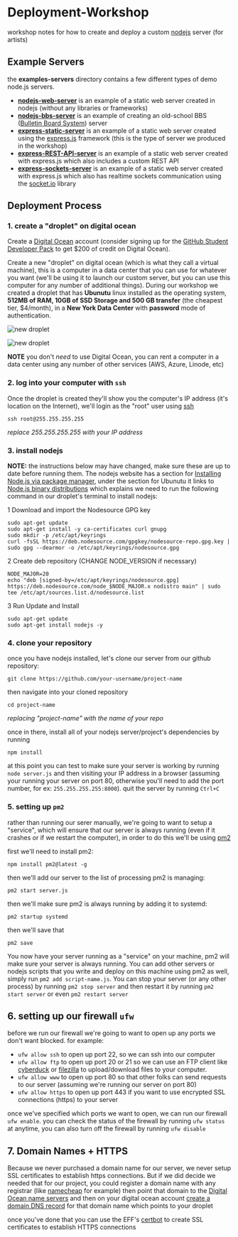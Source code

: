 # Deployment-Workshop

workshop notes for how to create and deploy a custom [nodejs](https://nodejs.org/en/) server (for artists)

## Example Servers

the **examples-servers** directory contains a few different types of demo node.js servers.
- **[nodejs-web-server](example-servers/nodejs-web-server)** is an example of a static web server created in nodejs (without any libraries or frameworks)
- **[nodejs-bbs-server](example-servers/nodejs-bbs-server)** is an example of creating an old-school BBS ([Bulletin Board System](http://www.bbsdocumentary.com/)) server
- **[express-static-server](example-servers/express-static-server)** is an example of a static web server created using the [express.js](https://expressjs.com/) framework (this is the type of server we produced in the workshop)
- **[express-REST-API-server](example-servers/express-REST-API-server)** is an example of a static web server created with express.js which also includes a custom REST API
- **[express-sockets-server](example-servers/express-sockets-server)** is an example of a static web server created with express.js which also has realtime sockets communication using the [socket.io](https://socket.io/) library


## Deployment Process

### 1. create a "droplet" on digital ocean

Create a [Digital Ocean](https://cloud.digitalocean.com/) account (consider signing up for the
[GitHub Student Developer Pack](https://education.github.com/pack) to get $200 of credit on Digital Ocean).

Create a new "droplet" on digital ocean (which is what they call a virtual machine), this is a computer in a data center that you can use for whatever you want (we'll be using it to launch our custom server, but you can use this computer for any number of additional things). During our workshop we created a droplet that has **Ubunutu** linux installed as the operating system, **512MB of RAM, 10GB of SSD Storage and 500 GB transfer** (the cheapest tier, $4/month), in a **New York Data Center** with **password** mode of authentication.

![new droplet](do-screenshots/do1.png)

![new droplet](do-screenshots/do2.png)

**NOTE** you don't *need* to use Digital Ocean, you can rent a computer in a data center using any number of other services (AWS, Azure, Linode, etc)

### 2. log into your computer with `ssh`

Once the droplet is created they'll show you the computer's IP address (it's location on the Internet), we'll login as the "root" user using [ssh](https://www.ssh.com/academy/ssh)

```
ssh root@255.255.255.255
```
*replace 255.255.255.255 with your IP address*

### 3. install nodejs

**NOTE:** the instructions below may have changed, make sure these are up to date before running them. The nodejs website has a section for [Installing Node.js via package manager](https://nodejs.org/en/download/package-manager/), under the section for Ubunutu it links to [Node.js binary distributions](https://github.com/nodesource/distributions#debian-and-ubuntu-based-distributions) which explains we need to run the following command in our droplet's terminal to install nodejs:

1 Download and import the Nodesource GPG key
```
sudo apt-get update
sudo apt-get install -y ca-certificates curl gnupg
sudo mkdir -p /etc/apt/keyrings
curl -fsSL https://deb.nodesource.com/gpgkey/nodesource-repo.gpg.key | sudo gpg --dearmor -o /etc/apt/keyrings/nodesource.gpg
```
2 Create deb repository (CHANGE NODE_VERSION if necessary)

```
NODE_MAJOR=20
echo "deb [signed-by=/etc/apt/keyrings/nodesource.gpg] https://deb.nodesource.com/node_$NODE_MAJOR.x nodistro main" | sudo tee /etc/apt/sources.list.d/nodesource.list
```

3 Run Update and Install

```
sudo apt-get update
sudo apt-get install nodejs -y
```

### 4. clone your repository

once you have nodejs installed, let's clone our server from our github repository:

```
git clone https://github.com/your-username/project-name
```

then navigate into your cloned repository
```
cd project-name
```
*replacing "project-name" with the name of your repo*

once in there, install all of your nodejs server/project's dependencies by running

```
npm install
```

at this point you can test to make sure your server is working by running `node server.js` and then visiting your IP address in a browser (assuming your running your server on port 80, otherwise you'll need to add the port number, for ex: `255.255.255.255:8000`). quit the server by running `Ctrl+C`

### 5. setting up `pm2`

rather than running our serer manually, we're going to want to setup a "service", which will ensure that our server is always running (even if it crashes or if we restart the computer), in order to do this we'll be using [pm2](https://pm2.io/)

first we'll need to install pm2:

```
npm install pm2@latest -g
```

then we'll add our server to the list of processing pm2 is managing:

```
pm2 start server.js
```

then we'll make sure pm2 is always running by adding it to systemd:

```
pm2 startup systemd
```

then we'll save that
```
pm2 save
```

You now have your server running as a "service" on your machine, pm2 will make sure your server is always running. You can add other servers or nodejs scripts that you write and deploy on this machine using pm2 as well, simply run `pm2 add script-name.js`. You can stop your server (or any other process) by running `pm2 stop server` and then restart it by running `pm2 start server` or even `pm2 restart server`

## 6. setting up our firewall `ufw`

before we run our firewall we're going to want to open up any ports we don't want blocked. for example:

- `ufw allow ssh` to open up port 22, so we can ssh into our computer
- `ufw allow ftp` to open up port 20 or 21 so we can use an FTP client like [cyberduck](https://cyberduck.io/) or [filezilla](https://filezilla-project.org/) to upload/download files to your computer.
- `ufw allow www` to open up port 80 so that other folks can send requests to our server (assuming we're running our server on port 80)
- `ufw allow https` to open up port 443 if you want to use encrypted SSL connections (https) to your server

once we've specified which ports we want to open, we can run our firewall `ufw enable`. you can check the status of the firewall by running `ufw status` at anytime, you can also turn off the firewall by running `ufw disable`


## 7. Domain Names + HTTPS

Because we never purchased a domain name for our server, we never setup SSL certificates to establish https connections. But if we did decide we needed that for our project, you could register a domain name with any registrar (like [namecheap](https://www.namecheap.com/) for example) then point that domain to the [Digital Ocean name servers](https://docs.digitalocean.com/tutorials/dns-registrars/) and then on your digital ocean account [create a domain DNS record](https://docs.digitalocean.com/products/networking/dns/how-to/manage-records/) for that domain name which points to your droplet

once you've done that you can use the EFF's [certbot](https://certbot.eff.org/) to create SSL certificates to establish HTTPS connections
